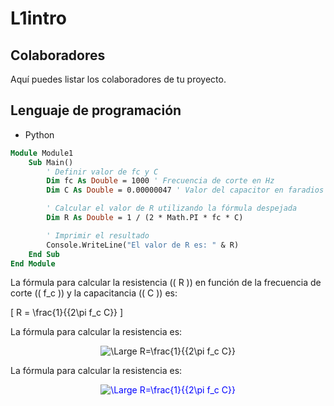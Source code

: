 # L1intro

## Colaboradores

Aquí puedes listar los colaboradores de tu proyecto.

## Lenguaje de programación

- Python

``` vb
Module Module1
    Sub Main()
        ' Definir valor de fc y C
        Dim fc As Double = 1000 ' Frecuencia de corte en Hz
        Dim C As Double = 0.00000047 ' Valor del capacitor en faradios (470uF)

        ' Calcular el valor de R utilizando la fórmula despejada
        Dim R As Double = 1 / (2 * Math.PI * fc * C)

        ' Imprimir el resultado
        Console.WriteLine("El valor de R es: " & R)
    End Sub
End Module
```

La fórmula para calcular la resistencia (\( R \)) en función de la frecuencia de corte (\( f_c \)) y la capacitancia (\( C \)) es:

\[
R = \frac{1}{{2\pi f_c C}}
\]

La fórmula para calcular la resistencia es:

<div align="center">
    <img src="https://latex.codecogs.com/svg.latex?\Large&space;R=\frac{1}{{2\pi&space;f_c&space;C}}" title="\Large R=\frac{1}{{2\pi f_c C}}" />
</div>

La fórmula para calcular la resistencia es:

<div align="center">
    <img src="https://latex.codecogs.com/svg.latex?\Large&space;R=\frac{1}{{2\pi&space;f_c&space;C}}" title="\Large R=\frac{1}{{2\pi f_c C}}" style="color:blue;" />
</div>
